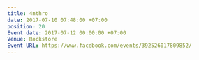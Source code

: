 ```yaml
---
title: 4nthro
date: 2017-07-10 07:48:00 +07:00
position: 20
Event date: 2017-07-12 00:00:00 +07:00
Venue: Rockstore
Event URL: https://www.facebook.com/events/392526017809852/
---
```


